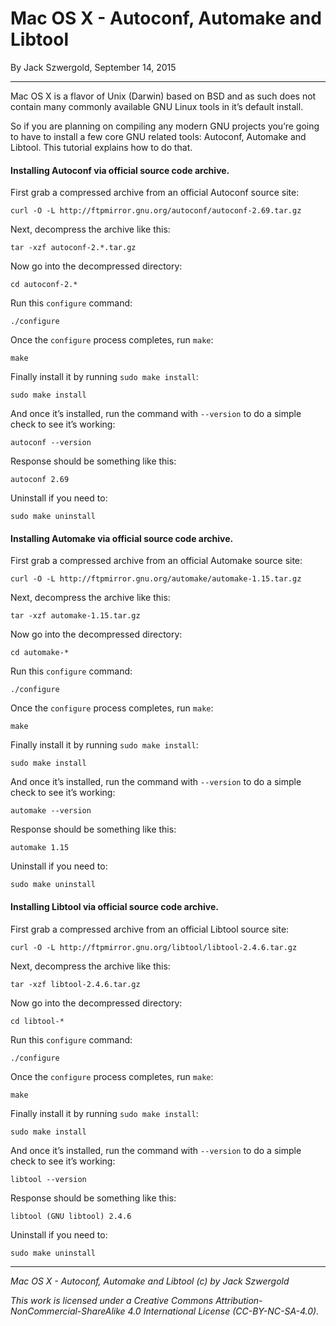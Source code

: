 # Mac OS X - Autoconf, Automake and Libtool

By Jack Szwergold, September 14, 2015

***

Mac OS X is a flavor of Unix (Darwin) based on BSD and as such does not contain many commonly available GNU Linux tools in it’s default install.

So if you are planning on compiling any modern GNU projects you’re going to have to install a few core GNU related tools: Autoconf, Automake and Libtool. This tutorial explains how to do that.

#### Installing Autoconf via official source code archive.

First grab a compressed archive from an official Autoconf source site:

	curl -O -L http://ftpmirror.gnu.org/autoconf/autoconf-2.69.tar.gz

Next, decompress the archive like this:

	tar -xzf autoconf-2.*.tar.gz

Now go into the decompressed directory:

	cd autoconf-2.*

Run this `configure` command:

	./configure

Once the `configure` process completes, run `make`:

	make

Finally install it by running `sudo make install`:

	sudo make install

And once it’s installed, run the command with `--version` to do a simple check to see it’s working:

	autoconf --version

Response should be something like this:

    autoconf 2.69

Uninstall if you need to:

	sudo make uninstall

#### Installing Automake via official source code archive.

First grab a compressed archive from an official Automake source site:

	curl -O -L http://ftpmirror.gnu.org/automake/automake-1.15.tar.gz

Next, decompress the archive like this:

	tar -xzf automake-1.15.tar.gz

Now go into the decompressed directory:

	cd automake-*

Run this `configure` command:

	./configure

Once the `configure` process completes, run `make`:

	make

Finally install it by running `sudo make install`:

	sudo make install

And once it’s installed, run the command with `--version` to do a simple check to see it’s working:

	automake --version

Response should be something like this:

    automake 1.15

Uninstall if you need to:

	sudo make uninstall

#### Installing Libtool via official source code archive.

First grab a compressed archive from an official Libtool source site:

	curl -O -L http://ftpmirror.gnu.org/libtool/libtool-2.4.6.tar.gz

Next, decompress the archive like this:

	tar -xzf libtool-2.4.6.tar.gz

Now go into the decompressed directory:

	cd libtool-*

Run this `configure` command:

	./configure

Once the `configure` process completes, run `make`:

	make

Finally install it by running `sudo make install`:

	sudo make install

And once it’s installed, run the command with `--version` to do a simple check to see it’s working:

	libtool --version

Response should be something like this:

	libtool (GNU libtool) 2.4.6

Uninstall if you need to:

	sudo make uninstall

***

*Mac OS X - Autoconf, Automake and Libtool (c) by Jack Szwergold*

*This work is licensed under a Creative Commons Attribution-NonCommercial-ShareAlike 4.0 International License (CC-BY-NC-SA-4.0).*
